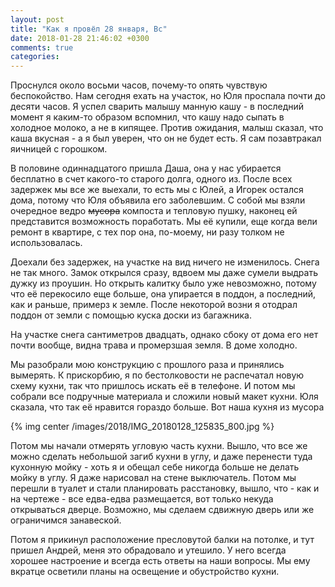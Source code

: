 ```yaml
---
layout: post
title: "Как я провёл 28 января, Вс"
date: 2018-01-28 21:46:02 +0300
comments: true
categories: 
---
```

Проснулся около восьми часов, почему-то опять чувствую беспокойство. Нам сегодня ехать на участок, но Юля проспала почти до десяти часов. Я успел сварить малышу манную кашу - в последний момент я каким-то образом вспомнил, что кашу надо сыпать в холодное молоко, а не в кипящее. Против ожидания, малыш сказал, что каша вкусная - а я был уверен, что он не будет есть. Я сам позавтракал яичницей с горошком.

В половине одиннадцатого пришла Даша, она у нас убирается бесплатно в счет какого-то старого долга, одного из. После всех задержек мы все же выехали, то есть мы с Юлей, а Игорек остался дома, потому что Юля объявила его заболевшим. С собой мы взяли очередное ведро ~~мусора~~ компоста и тепловую пушку, наконец ей представится возможность поработать. Мы её купили, еще когда вели ремонт в квартире, с тех пор она, по-моему, ни разу толком не использовалась.

Доехали без задержек, на участке на вид ничего не изменилось. Снега не так много. Замок открылся сразу, вдвоем мы даже сумели выдрать дужку из проушин. Но открыть калитку было уже невозможно, потому что её перекосило еще больше, она упирается в поддон, а последний, как и раньше, примерз к земле. После некоторой возни я отодрал поддон от земли с помощью куска доски из багажника.

На участке снега сантиметров двадцать, однако сбоку от дома его нет почти вообще, видна трава и промерзшая земля. В доме холодно.

Мы разобрали мою конструкцию с прошлого раза и принялись вымерять. К прискорбию, я по бестолковости не распечатал новую схему кухни, так что пришлось искать её в телефоне. И потом мы собрали все подручные материала и сложили новый макет кухни. Юля сказала, что так её нравится гораздо больше. Вот наша кухня из мусора

{% img center /images/2018/IMG_20180128_125835_800.jpg %}

Потом мы начали отмерять угловую часть кухни. Вышло, что все же можно сделать небольшой загиб кухни в углу, и даже перенести туда кухонную мойку - хоть я и обещал себе никогда больше не делать мойку в углу. Я даже нарисовал на стене выключатель. Потом мы перешли в туалет и стали планировать расстановку, вышло, что - как и на чертеже - все едва-едва размещается, вот только некуда открываться дверце. Возможно, мы сделаем сдвижную дверь или же ограничимся занавеской.

Потом я прикинул расположение пресловутой балки на потолке, и тут пришел Андрей, меня это обрадовало и утешило. У него всегда хорошее настроение и всегда есть ответы на наши вопросы. Мы ему вкратце осветили планы на освещение и обустройство кухни. 